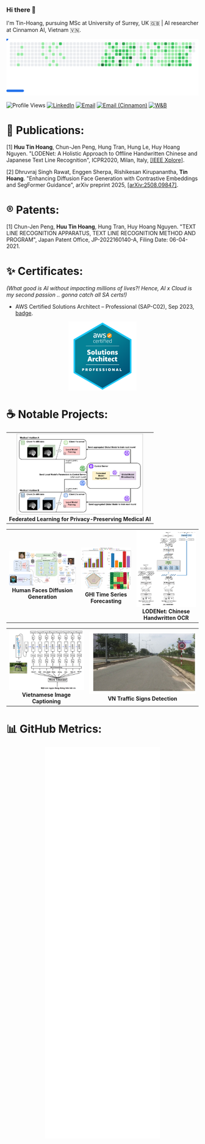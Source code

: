 ### Hi there 👋

I'm Tin-Hoang, pursuing MSc at University of Surrey, UK 🇬🇧 | AI researcher at Cinnamon AI, Vietnam 🇻🇳.

<picture>
  <source media="(prefers-color-scheme: dark)" srcset="images/breakout-dark.svg">
  <source media="(prefers-color-scheme: light)" srcset="images/breakout-light.svg">
  <img alt="GitHub Breakout" src="images/breakout-light.svg" width="756">
</picture>

![Profile Views](https://komarev.com/ghpvc/?username=Tin-Hoang&color=0099cc&abbreviated=true&style=flat-square)
[![LinkedIn](https://img.shields.io/badge/LinkedIn-tin--hoang--ai-0A66C2?style=flat-square&logo=linkedin&logoColor=white)](https://www.linkedin.com/in/tin-hoang-ai)
[![Email](https://img.shields.io/badge/Email-tin.hoang.ai%40gmail.com-009999?style=flat-square&logo=gmail&logoColor=white)](mailto:tin.hoang.ai@gmail.com)
[![Email (Cinnamon)](https://img.shields.io/badge/Email%20(Cinnamon)-tin%40cinnamon.is-666699?style=flat-square&logo=gmail&logoColor=white)](mailto:tin@cinnamon.is)
[![W&B](https://img.shields.io/badge/W%26B-tin--hoang-FFBE00?style=flat-square&logo=weightsandbiases&logoColor=black)](https://wandb.ai/tin-hoang)


# 📃 Publications:
<a id="1">[1]</a>
**Huu Tin Hoang**, Chun-Jen Peng, Hung Tran, Hung Le, Huy Hoang Nguyen.
"LODENet: A Holistic Approach to Offline Handwritten Chinese and Japanese Text Line Recognition", ICPR2020, Milan, Italy, <a href="https://ieeexplore.ieee.org/document/9412161">[IEEE Xplore]</a>.

<a id="2">[2]</a>
Dhruvraj Singh Rawat, Enggen Sherpa, Rishikesan Kirupanantha, **Tin Hoang**.
"Enhancing Diffusion Face Generation with Contrastive Embeddings and SegFormer Guidance", arXiv preprint 2025, <a href="https://arxiv.org/abs/2508.09847">[arXiv:2508.09847]</a>.

# ®️ Patents:
<a id="1">[1]</a> Chun-Jen Peng, **Huu Tin Hoang**, Hung Tran, Huy Hoang Nguyen.
"TEXT LINE RECOGNITION APPARATUS, TEXT LINE RECOGNITION METHOD AND PROGRAM", Japan Patent Office, JP-2022160140-A, Filing Date: 06-04-2021.

# ✨ Certificates:

*(What good is AI without impacting millions of lives?! Hence, AI x Cloud is my second passion .. gonna catch all SA certs!)*

- AWS Certified Solutions Architect – Professional (SAP-C02), Sep 2023, [badge](http://www.credly.com/badges/2da7142c-2d14-4886-a147-949464a3325c).

<p align="center">
  <a href="http://www.credly.com/badges/2da7142c-2d14-4886-a147-949464a3325c">
    <img src="docs/aws_sap.png" alt="AWS Certified Solutions Architect – Professional" width="180"/>
  </a>
</p>

# ☕ Notable Projects:

<table align="center">
  <tr>
    <td align="center">
      <a href="https://github.com/Tin-Hoang/fl-adni-classification">
        <img src="docs/fl-training.jpg" alt="Federated Learning for Privacy-Preserving Medical AI" height="200" style="padding: 5px; background-color: white; border: 1px solid #ccc;"/>
      </a>
      <br>
      <strong>Federated Learning for Privacy-Preserving Medical AI</strong>
    </td>
  </tr>
</table>

<table align="center">
  <tr>
    <td align="center">
      <a href="https://github.com/Tin-Hoang/humanfaces-diffusion-generation">
        <img src="docs/Attributes_Diffusion_Pipeline.png" alt="Attributes Diffusion Pipeline" width="300"/>
      </a>
      <br>
      <strong>Human Faces Diffusion Generation</strong>
    </td>
    <td align="center">
      <a href="https://github.com/Tin-Hoang/solar-timeseries-forecasting">
        <img src="docs/solar_models_results.png" alt="GHI Time Series Prediction" width="180"/>
      </a>
      <br>
      <strong>GHI Time Series Forecasting</strong>
    </td>
    <td align="center">
      <a href="https://ieeexplore.ieee.org/document/9412161">
        <img src="docs/lodenet_arch_comparison.png" alt="LODENet paper" width="160" height="200"/>
      </a>
      <br>
      <strong>LODENet: Chinese Handwritten OCR</strong>
    </td>
  </tr>
</table>

<table align="center">
  <tr>
    <td align="center">
      <a href="https://github.com/Tin-Hoang/Image-Captioning-in-Vietnamese">
        <img src="docs/vn_image_captioning.png" alt="Vietnamese Image Captioning" width="200"/>
      </a>
      <br>
      <strong>Vietnamese Image Captioning</strong>
    </td>
    <td align="center">
      <a href="https://github.com/Tin-Hoang/VNTS-faster-rcnn">
        <img src="docs/trafic_signs_faster_rcnn.gif" alt="Traffic Signs Detection" width="300"/>
      </a>
      <br>
      <strong>VN Traffic Signs Detection</strong>
    </td>
  </tr>
</table>

# 📊 GitHub Metrics:

<p align="center">
  <img src="images/github-metrics.svg" alt="GitHub Metrics" />
</p>
